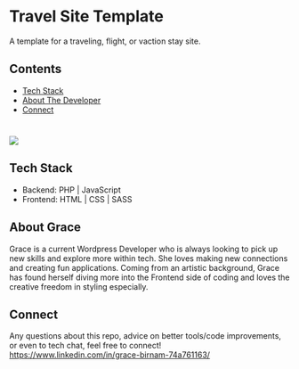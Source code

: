 # Travel Site Template 

A template for a traveling, flight, or vaction stay site.

## Contents 
* [Tech Stack](#stack)
* [About The Developer](#about)
* [Connect](#connect)

# <img src="https://github.com/Grxcelynx/travel-site/blob/main/GitHub%20imgs/site-vids%20(3).gif" >

## <a name="stack" ></a>Tech Stack
* Backend: PHP | JavaScript
* Frontend: HTML | CSS | SASS

## <a name="about" ></a> About Grace
Grace is a current Wordpress Developer who is always looking to pick up new skills and explore more within tech. She loves making new connections and creating fun applications. Coming from an artistic background, Grace has found herself diving more into the Frontend side of coding and loves the creative freedom in styling especially. 

## <a name="connect"></a>Connect
Any questions about this repo, advice on better tools/code improvements, or even to tech chat, feel free to connect! 
https://www.linkedin.com/in/grace-birnam-74a761163/
